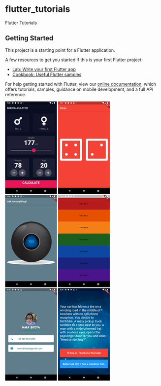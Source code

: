 # flutter_tutorials

Flutter Tutorials

## Getting Started

This project is a starting point for a Flutter application.

A few resources to get you started if this is your first Flutter project:

- [Lab: Write your first Flutter app](https://flutter.dev/docs/get-started/codelab)
- [Cookbook: Useful Flutter samples](https://flutter.dev/docs/cookbook)

For help getting started with Flutter, view our
[online documentation](https://flutter.dev/docs), which offers tutorials,
samples, guidance on mobile development, and a full API reference.

![alt text](https://github.com/madz/flutter_tutorials/blob/master/screenshots/Optimized-Screenshot_1570647621.png)
![alt text](https://github.com/madz/flutter_tutorials/blob/master/screenshots/Optimized-Screenshot_1570647681.png)
![alt text](https://github.com/madz/flutter_tutorials/blob/master/screenshots/Optimized-Screenshot_1570647925.png)
![alt text](https://github.com/madz/flutter_tutorials/blob/master/screenshots/Optimized-Screenshot_1570648091.png)
![alt text](https://github.com/madz/flutter_tutorials/blob/master/screenshots/Optimized-Screenshot_1570648702.png)
![alt text](https://github.com/madz/flutter_tutorials/blob/master/screenshots/rsz_21screenshot_1570656527.png)
